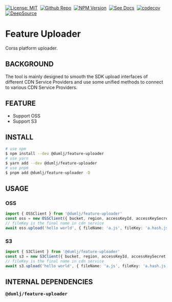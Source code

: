 <!-- This file is dynamically generated. please edit in __readme__ -->

[![License: MIT](https://img.shields.io/badge/License-MIT-4c1.svg)](https://opensource.org/licenses/MIT)&nbsp;
[![Github Repo](https://img.shields.io/badge/GITHUB-REPO-0?logo=github)](https://github.com/dumlj/dumlj-build/tree/main/@feature/feature-uploader)&nbsp;
[![NPM Version](https://badge.fury.io/js/@dumlj%2Ffeature-uploader.svg)](https://www.npmjs.com/package/@dumlj/feature-uploader)&nbsp;
[![See Docs](https://img.shields.io/badge/see-docs-blue?logo=dumi&logoColor=green)](https://dumlj.github.io/dumlj-build/docs)&nbsp;
[![codecov](https://codecov.io/gh/dumlj/dumlj-build/graph/badge.svg?token=ELV5W1H0C0)](https://codecov.io/gh/dumlj/dumlj-build)&nbsp;
[![DeepSource](https://app.deepsource.com/gh/dumlj/dumlj-build.svg/?label=active+issues&show_trend=true&token=YtSFFZ702Q016pjWlBWT30Iy)](https://app.deepsource.com/gh/dumlj/dumlj-build/)&nbsp;

# Feature Uploader

Corss platform uploader.

## BACKGROUND

The tool is mainly designed to smooth the SDK upload interfaces of different CDN Service Providers and use some unified methods to connect to various CDN Service Providers.

## FEATURE

- Support OSS
- Support S3

## INSTALL

```bash
# use npm
$ npm install --dev @dumlj/feature-uploader
# use yarn
$ yarn add --dev @dumlj/feature-uploader
# use pnpm
$ pnpm add @dumlj/feature-uploader -D
```

## USAGE

### OSS

```ts
import { OSSClient } from '@dumlj/feature-uploader'
const oss = new OSSClient({ bucket, region, accessKeyId, accessKeySecret })
// fileKey is the final name in cdn service
await oss.upload('hello world', { fileName: 'a.js', fileKey: 'a.hash.js' })
```

### S3

```ts
import { S3Client } from '@dumlj/feature-uploader'
const s3 = new S3Client({ bucket, region, accessKeyId, accessKeySecret })
// fileKey is the final name in cdn service
await s3.upload('hello world', { fileName: 'a.js', fileKey: 'a.hash.js' })
```

## INTERNAL DEPENDENCIES

<pre>
<b>@dumlj/feature-uploader</b>

</pre>
